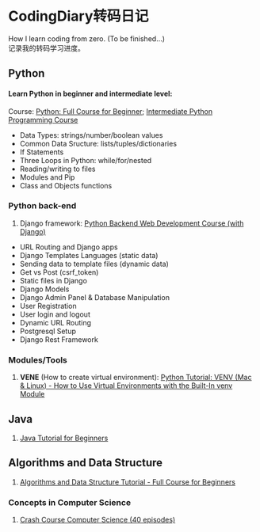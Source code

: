# CodingDiary转码日记
How I learn coding from zero. (To be finished...)
<br>记录我的转码学习进度。

## Python
#### Learn Python in beginner and intermediate level: 
Course: [Python: Full Course for Beginner](https://www.youtube.com/watch?v=rfscVS0vtbw&list=PLQVrWc79oAJc2Wr_miiMIZxHNxhZcWmF5&index=1); [Intermediate Python Programming Course](https://www.youtube.com/watch?v=HGOBQPFzWKo&list=PLQVrWc79oAJc2Wr_miiMIZxHNxhZcWmF5&index=3&t=5968s)
* Data Types: strings/number/boolean values
* Common Data Sructure: lists/tuples/dictionaries
* If Statements
* Three Loops in Python: while/for/nested
* Reading/writing to files
* Modules and Pip
* Class and Objects functions

### Python back-end
1. Django framework: [Python Backend Web Development Course (with Django)](https://www.youtube.com/watch?v=jBzwzrDvZ18&list=PLQVrWc79oAJc2Wr_miiMIZxHNxhZcWmF5&index=5&t=32942s)
* URL Routing and Django apps
* Django Templates Languages (static data)
* Sending data to template files (dynamic data)
* Get vs Post (csrf_token)
* Static files in Django
* Django Models
* Django Admin Panel & Database Manipulation
* User Registration
* User login and logout
* Dynamic URL Routing
* Postgresql Setup
* Django Rest Framework

### Modules/Tools
1. **VENE** (How to create virtual environment): [Python Tutorial: VENV (Mac & Linux) - How to Use Virtual Environments with the Built-In venv Module](https://www.youtube.com/watch?v=Kg1Yvry_Ydk&list=PLQVrWc79oAJc2Wr_miiMIZxHNxhZcWmF5&index=7&t=205s)

## Java
1. [Java Tutorial for Beginners](https://www.youtube.com/watch?v=eIrMbAQSU34&list=PLQVrWc79oAJc2Wr_miiMIZxHNxhZcWmF5&index=6&t=960s)
   
## Algorithms and Data Structure
1. [Algorithms and Data Structure Tutorial - Full Course for Beginners](https://www.youtube.com/watch?v=8hly31xKli0&list=PLQVrWc79oAJc2Wr_miiMIZxHNxhZcWmF5&index=4&t=12614s)

### Concepts in Computer Science
1. [Crash Course Computer Science (40 episodes)](https://www.youtube.com/watch?v=tpIctyqH29Q&list=PL8dPuuaLjXtNlUrzyH5r6jN9ulIgZBpdo)

